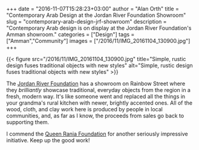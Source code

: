 +++
date = "2016-11-07T15:28:23+03:00"
author = "Alan Orth"
title = "Contemporary Arab Design at the Jordan River Foundation Showroom"
slug = "contemporary-arab-design-jrf-showroom"
description = "Contemporary Arab design is on display at the Jordan River Foundation's Amman showroom."
categories = ["Design"]
tags = ["Amman","Community"]
images = ["/2016/11/IMG_20161104_130900.jpg"]
+++

{{< figure src="/2016/11/IMG_20161104_130900.jpg" title="Simple, rustic design fuses traditional objects with new styles" alt="Simple, rustic design fuses traditional objects with new styles" >}}

The [Jordan River Foundation](http://jordanriver.jo) has a showroom on Rainbow Street where they _brilliantly_ showcase traditional, everyday objects from the region in a fresh, modern way. It's like someone went and replaced all the things in your grandma's rural kitchen with newer, brightly accented ones. All of the wood, cloth, and clay work here is produced by people in local communities, and, as far as I know, the proceeds from sales go back to supporting them.

<!--more-->

I commend the [Queen Rania Foundation](http://www.qrf.org/) for another seriously impressive initiative. Keep up the good work!
